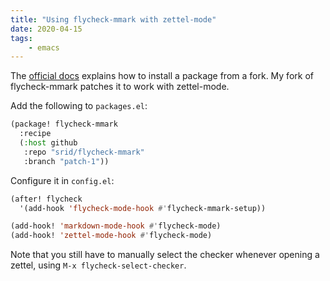 ```yaml
---
title: "Using flycheck-mmark with zettel-mode"
date: 2020-04-15
tags:
    - emacs
---
```


The [official
docs](https://github.com/hlissner/doom-emacs/blob/develop/docs/getting_started.org#installing-packages-from-external-sources)
explains how to install a package from a fork. My fork of flycheck-mmark patches
it to work with zettel-mode.

Add the following to `packages.el`:

```lisp
(package! flycheck-mmark
  :recipe
  (:host github
   :repo "srid/flycheck-mmark"
   :branch "patch-1"))
```

Configure it in `config.el`:

```lisp
(after! flycheck
  '(add-hook 'flycheck-mode-hook #'flycheck-mmark-setup))

(add-hook! 'markdown-mode-hook #'flycheck-mode)
(add-hook! 'zettel-mode-hook #'flycheck-mode)
```

Note that you still have to manually select the checker whenever opening a
zettel, using `M-x flycheck-select-checker`.
